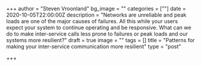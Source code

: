 +++
author = "Steven Vroonland"
bg_image = ""
categories = [""]
date = 2020-10-05T22:00:00Z
description = "Networks are unreliable and peak loads are one of the major causes of failures. All this while your users expect your system to continue operating and be responsive. What can we do to make inter-service calls less prone to failures or peak loads and our systems more resilient?"
draft = true
image = ""
tags = []
title = "Patterns for making your inter-service communication more resilient"
type = "post"

+++
